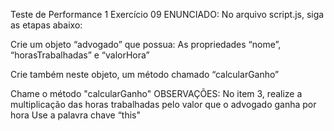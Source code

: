 Teste de Performance 1
Exercício 09
ENUNCIADO:
No arquivo script.js, siga as etapas abaixo:

Crie um objeto “advogado” que possua:
As propriedades “nome”, “horasTrabalhadas” e “valorHora”

Crie também neste objeto, um método chamado “calcularGanho”

Chame o método "calcularGanho"
OBSERVAÇÕES:
No item 3, realize a multiplicação das horas trabalhadas pelo valor que o advogado ganha por hora
Use a palavra chave “this"
